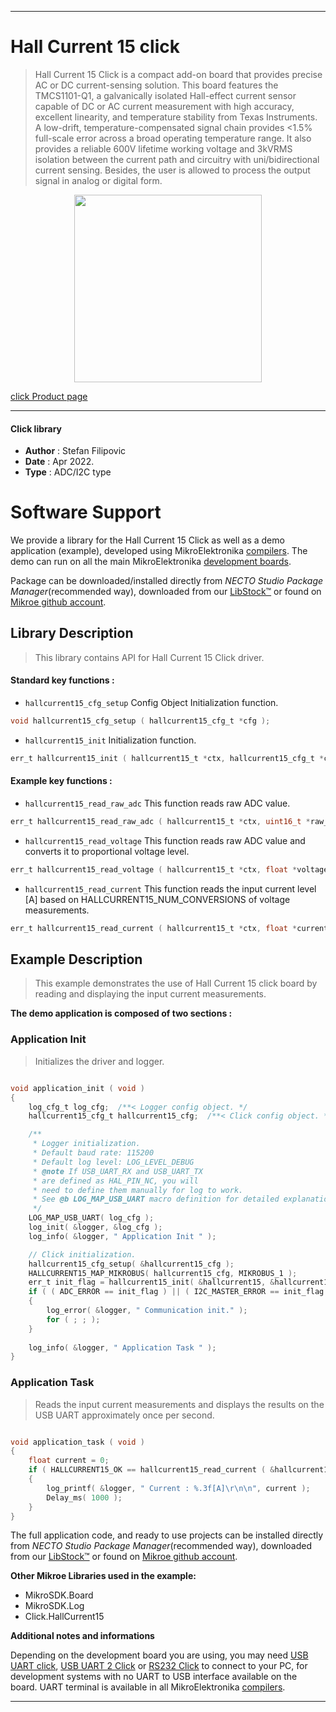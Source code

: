 
---
# Hall Current 15 click

> Hall Current 15 Click is a compact add-on board that provides precise AC or DC current-sensing solution. This board features the TMCS1101-Q1, a galvanically isolated Hall-effect current sensor capable of DC or AC current measurement with high accuracy, excellent linearity, and temperature stability from Texas Instruments. A low-drift, temperature-compensated signal chain provides <1.5% full-scale error across a broad operating temperature range. It also provides a reliable 600V lifetime working voltage and 3kVRMS isolation between the current path and circuitry with uni/bidirectional current sensing. Besides, the user is allowed to process the output signal in analog or digital form.

<p align="center">
  <img src="https://download.mikroe.com/images/click_for_ide/hallcurrent15_click.png" height=300px>
</p>

[click Product page](https://www.mikroe.com/hall-current-15-click)

---


#### Click library

- **Author**        : Stefan Filipovic
- **Date**          : Apr 2022.
- **Type**          : ADC/I2C type


# Software Support

We provide a library for the Hall Current 15 Click
as well as a demo application (example), developed using MikroElektronika
[compilers](https://www.mikroe.com/necto-studio).
The demo can run on all the main MikroElektronika [development boards](https://www.mikroe.com/development-boards).

Package can be downloaded/installed directly from *NECTO Studio Package Manager*(recommended way), downloaded from our [LibStock&trade;](https://libstock.mikroe.com) or found on [Mikroe github account](https://github.com/MikroElektronika/mikrosdk_click_v2/tree/master/clicks).

## Library Description

> This library contains API for Hall Current 15 Click driver.

#### Standard key functions :

- `hallcurrent15_cfg_setup` Config Object Initialization function.
```c
void hallcurrent15_cfg_setup ( hallcurrent15_cfg_t *cfg );
```

- `hallcurrent15_init` Initialization function.
```c
err_t hallcurrent15_init ( hallcurrent15_t *ctx, hallcurrent15_cfg_t *cfg );
```

#### Example key functions :

- `hallcurrent15_read_raw_adc` This function reads raw ADC value.
```c
err_t hallcurrent15_read_raw_adc ( hallcurrent15_t *ctx, uint16_t *raw_adc );
```

- `hallcurrent15_read_voltage` This function reads raw ADC value and converts it to proportional voltage level.
```c
err_t hallcurrent15_read_voltage ( hallcurrent15_t *ctx, float *voltage );
```

- `hallcurrent15_read_current` This function reads the input current level [A] based on HALLCURRENT15_NUM_CONVERSIONS of voltage measurements.
```c
err_t hallcurrent15_read_current ( hallcurrent15_t *ctx, float *current );
```

## Example Description

> This example demonstrates the use of Hall Current 15 click board by reading and displaying the input current measurements.

**The demo application is composed of two sections :**

### Application Init

> Initializes the driver and logger.

```c

void application_init ( void )
{
    log_cfg_t log_cfg;  /**< Logger config object. */
    hallcurrent15_cfg_t hallcurrent15_cfg;  /**< Click config object. */

    /** 
     * Logger initialization.
     * Default baud rate: 115200
     * Default log level: LOG_LEVEL_DEBUG
     * @note If USB_UART_RX and USB_UART_TX 
     * are defined as HAL_PIN_NC, you will 
     * need to define them manually for log to work. 
     * See @b LOG_MAP_USB_UART macro definition for detailed explanation.
     */
    LOG_MAP_USB_UART( log_cfg );
    log_init( &logger, &log_cfg );
    log_info( &logger, " Application Init " );

    // Click initialization.
    hallcurrent15_cfg_setup( &hallcurrent15_cfg );
    HALLCURRENT15_MAP_MIKROBUS( hallcurrent15_cfg, MIKROBUS_1 );
    err_t init_flag = hallcurrent15_init( &hallcurrent15, &hallcurrent15_cfg );
    if ( ( ADC_ERROR == init_flag ) || ( I2C_MASTER_ERROR == init_flag ) )
    {
        log_error( &logger, " Communication init." );
        for ( ; ; );
    }
    
    log_info( &logger, " Application Task " );
}

```

### Application Task

> Reads the input current measurements and displays the results on the USB UART approximately once per second.

```c

void application_task ( void )
{
    float current = 0;
    if ( HALLCURRENT15_OK == hallcurrent15_read_current ( &hallcurrent15, &current ) ) 
    {
        log_printf( &logger, " Current : %.3f[A]\r\n\n", current );
        Delay_ms( 1000 );
    }
}

```

The full application code, and ready to use projects can be installed directly from *NECTO Studio Package Manager*(recommended way), downloaded from our [LibStock&trade;](https://libstock.mikroe.com) or found on [Mikroe github account](https://github.com/MikroElektronika/mikrosdk_click_v2/tree/master/clicks).

**Other Mikroe Libraries used in the example:**

- MikroSDK.Board
- MikroSDK.Log
- Click.HallCurrent15

**Additional notes and informations**

Depending on the development board you are using, you may need
[USB UART click](https://www.mikroe.com/usb-uart-click),
[USB UART 2 Click](https://www.mikroe.com/usb-uart-2-click) or
[RS232 Click](https://www.mikroe.com/rs232-click) to connect to your PC, for
development systems with no UART to USB interface available on the board. UART
terminal is available in all MikroElektronika
[compilers](https://shop.mikroe.com/compilers).

---

